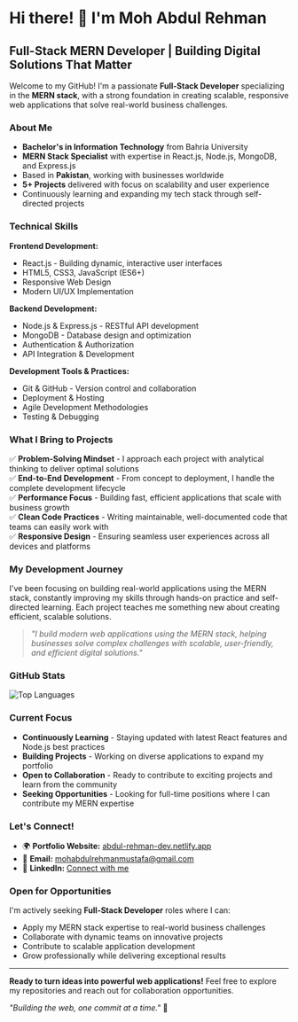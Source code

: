 # Hi there! 👋 I'm Moh Abdul Rehman

##  Full-Stack MERN Developer | Building Digital Solutions That Matter

Welcome to my GitHub! I'm a passionate **Full-Stack Developer** specializing in the **MERN stack**, with a strong foundation in creating scalable, responsive web applications that solve real-world business challenges.

### About Me
- **Bachelor's in Information Technology** from Bahria University
- **MERN Stack Specialist** with expertise in React.js, Node.js, MongoDB, and Express.js
- Based in **Pakistan**, working with businesses worldwide
- **5+ Projects** delivered with focus on scalability and user experience
- Continuously learning and expanding my tech stack through self-directed projects

###  Technical Skills

**Frontend Development:**
- React.js - Building dynamic, interactive user interfaces
- HTML5, CSS3, JavaScript (ES6+)
- Responsive Web Design
- Modern UI/UX Implementation

**Backend Development:**
- Node.js & Express.js - RESTful API development
- MongoDB - Database design and optimization
- Authentication & Authorization
- API Integration & Development

**Development Tools & Practices:**
- Git & GitHub - Version control and collaboration
- Deployment & Hosting
- Agile Development Methodologies
- Testing & Debugging

###  What I Bring to Projects

✅ **Problem-Solving Mindset** - I approach each project with analytical thinking to deliver optimal solutions  
✅ **End-to-End Development** - From concept to deployment, I handle the complete development lifecycle  
✅ **Performance Focus** - Building fast, efficient applications that scale with business growth  
✅ **Clean Code Practices** - Writing maintainable, well-documented code that teams can easily work with  
✅ **Responsive Design** - Ensuring seamless user experiences across all devices and platforms  

###  My Development Journey

I've been focusing on building real-world applications using the MERN stack, constantly improving my skills through hands-on practice and self-directed learning. Each project teaches me something new about creating efficient, scalable solutions.

> *"I build modern web applications using the MERN stack, helping businesses solve complex challenges with scalable, user-friendly, and efficient digital solutions."*

###  GitHub Stats

![Top Languages](https://github-readme-stats.vercel.app/api/top-langs/?username=Moh-Abdul-Rehman&layout=compact&theme=tokyonight&hide_border=true)

###  Current Focus

-  **Continuously Learning** - Staying updated with latest React features and Node.js best practices
-  **Building Projects** - Working on diverse applications to expand my portfolio
-  **Open to Collaboration** - Ready to contribute to exciting projects and learn from the community
-  **Seeking Opportunities** - Looking for full-time positions where I can contribute my MERN expertise

###  Let's Connect!

- 🌍 **Portfolio Website:** [abdul-rehman-dev.netlify.app](https://abdul-rehman-dev.netlify.app/)
- 📧 **Email:** mohabdulrehmanmustafa@gmail.com
- 💼 **LinkedIn:** [Connect with me](https://linkedin.com/in/abdul-rehman-a-professional)

###  Open for Opportunities

I'm actively seeking **Full-Stack Developer** roles where I can:
- Apply my MERN stack expertise to real-world business challenges
- Collaborate with dynamic teams on innovative projects
- Contribute to scalable application development
- Grow professionally while delivering exceptional results

---

 **Ready to turn ideas into powerful web applications!** Feel free to explore my repositories and reach out for collaboration opportunities.

*"Building the web, one commit at a time."* 🚀
